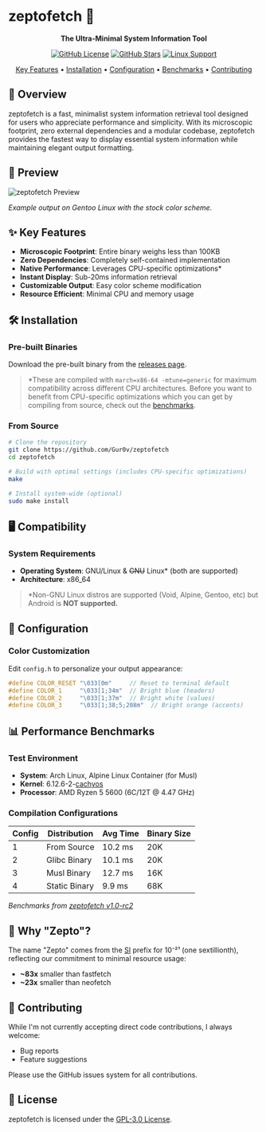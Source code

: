# zeptofetch 🚀

<div align="center">

**The Ultra-Minimal System Information Tool**

[![GitHub License](https://img.shields.io/github/license/Gur0v/zeptofetch)](https://github.com/Gur0v/zeptofetch/blob/main/LICENSE)
[![GitHub Stars](https://img.shields.io/github/stars/Gur0v/zeptofetch)](https://github.com/Gur0v/zeptofetch/stargazers)
[![Linux Support](https://img.shields.io/badge/platform-linux-brightgreen)](https://github.com/Gur0v/zeptofetch#-compatibility)

[Key Features](#-key-features) • [Installation](#-installation) • [Configuration](#-configuration) • [Benchmarks](#-performance-benchmarks) • [Contributing](#-contributing)

</div>

## 🎯 Overview

zeptofetch is a fast, minimalist system information retrieval tool designed for users who appreciate performance and simplicity. With its microscopic footprint, zero external dependencies and a modular codebase, zeptofetch provides the fastest way to display essential system information while maintaining elegant output formatting.

## 📸 Preview

![zeptofetch Preview](https://monke.party/vsw3g1up.webp)

*Example output on Gentoo Linux with the stock color scheme.*

## ✨ Key Features

- **Microscopic Footprint**: Entire binary weighs less than 100KB
- **Zero Dependencies**: Completely self-contained implementation
- **Native Performance**: Leverages CPU-specific optimizations*
- **Instant Display**: Sub-20ms information retrieval
- **Customizable Output**: Easy color scheme modification
- **Resource Efficient**: Minimal CPU and memory usage

## 🛠 Installation

### Pre-built Binaries
Download the pre-built binary from the [releases page](https://github.com/Gur0v/zeptofetch/releases).
> *These are compiled with `march=x86-64 -mtune=generic` for maximum compatibility across different CPU architectures. Before you want to benefit from CPU-specific optimizations which you can get by compiling from source, check out the [benchmarks](#-performance-benchmarks).

### From Source
```bash
# Clone the repository
git clone https://github.com/Gur0v/zeptofetch
cd zeptofetch

# Build with optimal settings (includes CPU-specific optimizations)
make

# Install system-wide (optional)
sudo make install
```

## 🖥 Compatibility

### System Requirements
- **Operating System**: GNU/Linux & ~~GNU~~ Linux* (both are supported)
- **Architecture**: x86_64
> *Non-GNU Linux distros are supported (Void, Alpine, Gentoo, etc) but Android is **NOT supported.**

## 🎨 Configuration

### Color Customization
Edit `config.h` to personalize your output appearance:

```c
#define COLOR_RESET "\033[0m"     // Reset to terminal default
#define COLOR_1     "\033[1;34m"  // Bright blue (headers)
#define COLOR_2     "\033[1;37m"  // Bright white (values)
#define COLOR_3     "\033[1;38;5;208m"  // Bright orange (accents)
```

## 📊 Performance Benchmarks

### Test Environment
- **System**: Arch Linux, Alpine Linux Container (for Musl)
- **Kernel**: 6.12.6-2-[cachyos](https://cachyos.org/)
- **Processor**: AMD Ryzen 5 5600 (6C/12T @ 4.47 GHz)

### Compilation Configurations

| Config | Distribution | Avg Time | Binary Size |
|--------|---------------|-----------|-------------|
| 1 | From Source | 10.2 ms | 20K |
| 2 | Glibc Binary | 10.1 ms | 20K |
| 3 | Musl Binary | 12.7 ms | 16K |
| 4 | Static Binary | 9.9 ms | 68K |


*Benchmarks from [zeptofetch v1.0-rc2](https://github.com/Gur0v/zeptofetch/releases/tag/v1.0-rc2)*

## 🤔 Why "Zepto"?

The name "Zepto" comes from the [SI](https://en.wikipedia.org/wiki/International_System_of_Units) prefix for 10⁻²¹ (one sextillionth), reflecting our commitment to minimal resource usage:

- **~83x** smaller than fastfetch
- **~23x** smaller than neofetch

## 🤝 Contributing

While I'm not currently accepting direct code contributions, I always welcome:

- Bug reports
- Feature suggestions

Please use the GitHub issues system for all contributions.

## 📝 License

zeptofetch is licensed under the [GPL-3.0 License](LICENSE).
